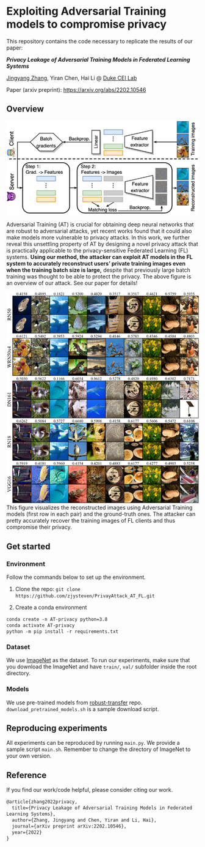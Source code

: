 # Exploiting Adversarial Training models to compromise privacy

This repository contains the code necessary to replicate the results of our paper:

***Privacy Leakage of Adversarial Training Models in Federated Learning Systems***

[Jingyang Zhang](https://zjysteven.github.io/), Yiran Chen, Hai Li @ [Duke CEI Lab](https://cei.pratt.duke.edu/)

Paper (arxiv preprint): https://arxiv.org/abs/2202.10546


## Overview
<img src='/figures/overview_new.png' width='550'>


Adversarial Training (AT) is crucial for obtaining deep neural networks that are robust to adversarial attacks, yet
recent works found that it could also make models more vulnerable to privacy attacks. In this work, we further reveal
this unsettling property of AT by designing a novel privacy attack that is practically applicable to the privacy-sensitive
Federated Learning (FL) systems. **Using our method, the attacker can exploit AT models in the FL system to accurately reconstruct users’ private training images even when the training batch size is large,** despite that previously large batch training was thought to be able to protect the privacy. The above figure is an overview of our attack.
See our paper for details!


<img src='/figures/demo.png' width='650'>
This figure visualizes the reconstructed images using Adversarial Training models (first row in each pair) and the ground-truth ones. The attacker can pretty accurately recover the training images of FL clients and thus compromise their privacy.


## Get started
### Environment
Follow the commands below to set up the environment.

1. Clone the repo: `git clone https://github.com/zjysteven/PrivayAttack_AT_FL.git`

2. Create a conda environment
```
conda create -n AT-privacy python=3.8
conda activate AT-privacy
python -m pip install -r requirements.txt
```

### Dataset
We use [ImageNet](https://www.image-net.org/) as the dataset. To run our experiments, make sure that you download the ImageNet and have `train/`, `val/` subfolder inside the root directory. 

### Models
We use pre-trained models from [robust-transfer](https://github.com/microsoft/robust-models-transfer) repo. `download_pretrained_models.sh` is a sample download script. 

## Reproducing experiments
All experiments can be reproduced by running `main.py`. We provide a sample script `main.sh`. Remember to change the directory of ImageNet to your own version.

## Reference
If you find our work/code helpful, please consider citing our work.
```
@article{zhang2022privacy,
  title={Privacy Leakage of Adversarial Training Models in Federated Learning Systems},
  author={Zhang, Jingyang and Chen, Yiran and Li, Hai},
  journal={arXiv preprint arXiv:2202.10546},
  year={2022}
}
```

